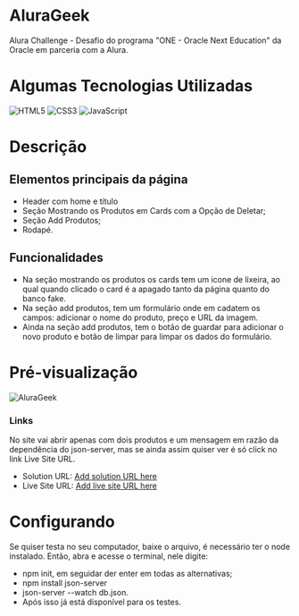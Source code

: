 # AluraGeek
 Alura Challenge - Desafio do programa "ONE - Oracle Next Education" da Oracle em parceria com a Alura.

# Algumas Tecnologias Utilizadas
![HTML5](https://img.shields.io/badge/HTML-000?style=for-the-badge&logo=html5&logoColor=30A3DC)
![CSS3](https://img.shields.io/badge/CSS3-000?style=for-the-badge&logo=css3&logoColor=E94D5F)
![JavaScript](https://img.shields.io/badge/JavaScript-000?style=for-the-badge&logo=javascript&logoColor=30A3DC)

# Descrição
## Elementos principais da página
- Header com home e título 
- Seção Mostrando os Produtos em Cards com a Opção de Deletar;
- Seção Add Produtos;
- Rodapé.

## Funcionalidades
- Na seção mostrando os produtos os cards tem um icone de lixeira, ao qual quando clicado o card é a apagado tanto da página quanto do banco fake.
- Na seção add produtos, tem um formulário onde em cadatem os campos: adicionar o nome do produto, preço e URL da imagem.
- Ainda na seção add produtos, tem o botão de guardar para adicionar o novo produto e botão de limpar para limpar os dados do formulário.

# Pré-visualização
![AluraGeek](https://github.com/Shillue/AluraGeek/assets/86475008/777abc8d-3521-422e-b20e-c6354bb6fdc3)

### Links
No site vai abrir apenas com dois produtos e um mensagem em razão da dependência do json-server, mas se ainda assim quiser ver é só click no link Live Site URL.

- Solution URL: [Add solution URL here](https://github.com/Shillue/AluraGeek.git)
- Live Site URL: [Add live site URL here](https://alura-geek-taupe-sigma.vercel.app/)

# Configurando
Se quiser testa no seu computador, baixe o arquivo, é necessário ter o node instalado. Então, abra e acesse o terminal, nele digite:
- npm init, em seguidar der enter em todas as alternativas;
- npm install json-server
- json-server --watch db.json.
- Após isso já está disponível para os testes.
